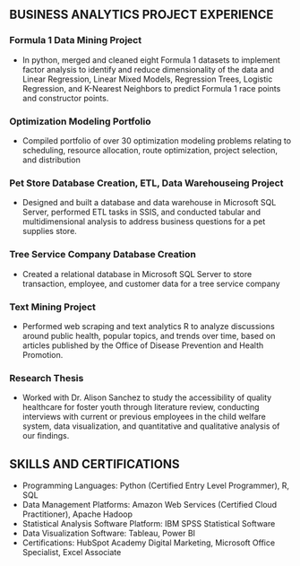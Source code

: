 ## BUSINESS ANALYTICS PROJECT EXPERIENCE

### Formula 1 Data Mining Project
- In python, merged and cleaned eight Formula 1 datasets to implement factor analysis to identify and reduce dimensionality of the data and Linear Regression, Linear Mixed Models, Regression Trees, Logistic Regression, and K-Nearest Neighbors to predict Formula 1 race points and constructor points.

### Optimization Modeling Portfolio
- Compiled portfolio of over 30 optimization modeling problems relating to scheduling, resource allocation, route optimization, project selection, and distribution
  
### Pet Store Database Creation, ETL, Data Warehouseing Project
- Designed and built a database and data warehouse in Microsoft SQL Server, performed ETL tasks in SSIS, and conducted tabular and multidimensional analysis to address business questions for a pet supplies store. 

### Tree Service Company Database Creation 
- Created a relational database in Microsoft SQL Server to store transaction, employee, and customer data for a tree service company

### Text Mining Project
- Performed web scraping and text analytics R to analyze discussions around public health, popular topics, and trends over time, based on articles published by the Office of Disease Prevention and Health Promotion.

### Research Thesis           
- Worked with Dr. Alison Sanchez to study the accessibility of quality healthcare for foster youth through literature review, conducting interviews with current or previous employees in the child welfare system, data visualization, and quantitative and qualitative analysis of our findings.  

## SKILLS AND CERTIFICATIONS
- Programming Languages: Python (Certified Entry Level Programmer), R, SQL
- Data Management Platforms: Amazon Web Services (Certified Cloud Practitioner), Apache Hadoop
- Statistical Analysis Software Platform: IBM SPSS Statistical Software
- Data Visualization Software: Tableau, Power BI
- Certifications: HubSpot Academy Digital Marketing, Microsoft Office Specialist, Excel Associate 
